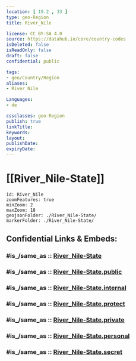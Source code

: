 ```yaml
---
location: [ 19.2 , 33 ] 
type: geo-Region
title: River_Nile

license: CC BY-SA 4.0
source: https://datahub.io/core/country-codes
isDeleted: false
isReadOnly: false
draft: false
confidential: public

tags:
- geo/Country/Region
aliases:
- River_Nile

Languages:
- de

cssclasses: geo-Region
publish: true
linkTitle: 
keywords: 
layout: 
publishDate: 
expiryDate: 
---
```


# [[River_Nile-State]]

```leaflet
id: River_Nile
zoomFeatures: true 
minZoom: 2 
maxZoom: 18
geojsonFolder: ./River_Nile-State/
markerFolder: ./River_Nile-State/
```


## Confidential Links & Embeds: 

### #is_/same_as :: [River_Nile-State](/_Standards/Earth/Continent/Africa/Africa~East/Sudan~North/States~Sudan~North/River_Nile-State.md) 

### #is_/same_as :: [River_Nile-State.public](/_public/Earth/Continent/Africa/Africa~East/Sudan~North/States~Sudan~North/River_Nile-State.public.md) 

### #is_/same_as :: [River_Nile-State.internal](/_internal/Earth/Continent/Africa/Africa~East/Sudan~North/States~Sudan~North/River_Nile-State.internal.md) 

### #is_/same_as :: [River_Nile-State.protect](/_protect/Earth/Continent/Africa/Africa~East/Sudan~North/States~Sudan~North/River_Nile-State.protect.md) 

### #is_/same_as :: [River_Nile-State.private](/_private/Earth/Continent/Africa/Africa~East/Sudan~North/States~Sudan~North/River_Nile-State.private.md) 

### #is_/same_as :: [River_Nile-State.personal](/_personal/Earth/Continent/Africa/Africa~East/Sudan~North/States~Sudan~North/River_Nile-State.personal.md) 

### #is_/same_as :: [River_Nile-State.secret](/_secret/Earth/Continent/Africa/Africa~East/Sudan~North/States~Sudan~North/River_Nile-State.secret.md)

